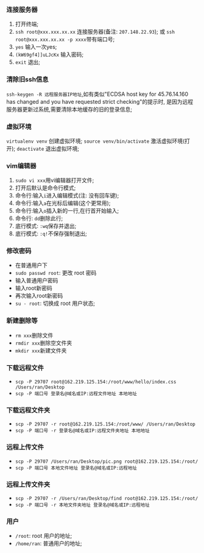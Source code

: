 ### 连接服务器
1. 打开终端;
2. `ssh root@xxx.xxx.xx.xx` 连接服务器(备注: `207.148.22.93`);
或 `ssh root@xxx.xxx.xx.xx -p xxxx`带有端口号;
3. `yes` 输入一次yes;
4. `(kW69gf4]]uLJcKx` 输入密码;
5. `exit` 退出;

### 清除旧ssh信息
`ssh-keygen -R 远程服务器IP地址`,如有类似"ECDSA host key for 45.76.14.160 has changed and you have requested strict checking"的提示时, 是因为远程服务器更新过系统,需要清除本地缓存的旧的登录信息;

### 虚拟环境
`virtualenv venv` 创建虚拟环境;
`source venv/bin/activate` 激活虚拟环境(打开);
`deactivate` 退出虚拟环境;

### vim编辑器
1. `sudo vi xxx`用vi编辑器打开文件;
2. 打开后默认是命令行模式;
3. 命令行:输入`i`进入编辑模式(注: 没有回车键);
4. 命令行:输入`a`在光标后编辑(这个更常用);
5. 命令行:输入`o`插入新的一行,在行首开始输入;
6. 命令行: `dd`删除此行;
7. 底行模式: `:wq`保存并退出;
8. 底行模式: `:q!`不保存强制退出;


### 修改密码
* 在普通用户下
* `sudo passwd root`: 更改 root 密码
* 输入普通用户密码
* 输入root新密码
* 再次输入root新密码
* `su - root`: 切换成 root 用户状态;


### 新建删除等
* `rm xxx`删除文件
* `rmdir xxx`删除空文件夹
* `mkdir xxx`新建文件夹


### 下载远程文件
* `scp -P 29707 root@162.219.125.154:/root/www/hello/index.css /Users/ran/Desktop`
* `scp -P 端口号 登录名@域名或IP:远程文件地址 本地地址`

### 下载远程文件夹
* `scp -P 29707 -r root@162.219.125.154:/root/www/ /Users/ran/Desktop`
* `scp -P 端口号 -r 登录名@域名或IP:远程文件夹地址 本地地址`

### 远程上传文件
* `scp -P 29707 /Users/ran/Desktop/pic.png root@162.219.125.154:/root/`
* `scp -P 端口号 本地文件地址 登录名@域名或IP:远程地址`

### 远程上传文件夹
* `scp -P 29707 -r /Users/ran/Desktop/find root@162.219.125.154:/root/`
* `scp -P 端口号 -r 本地文件夹地址 登录名@域名或IP:远程地址`


### 用户
* `/root`: root 用户的地址;
* `/home/ran`: 普通用户的地址;